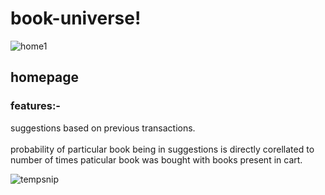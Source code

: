# book-universe!

![home1](https://user-images.githubusercontent.com/49832962/137639511-5ba3f637-6670-4d2d-a1d8-aff99285ca9a.PNG)

## homepage

### features:-  
suggestions based on previous transactions.<br>  
probability of particular book being in suggestions is directly corellated to number of times paticular book was bought with books present in cart.<br>

![tempsnip](https://user-images.githubusercontent.com/49832962/137640329-8d58d582-6454-4e4b-afdd-246a067e9a41.png)
